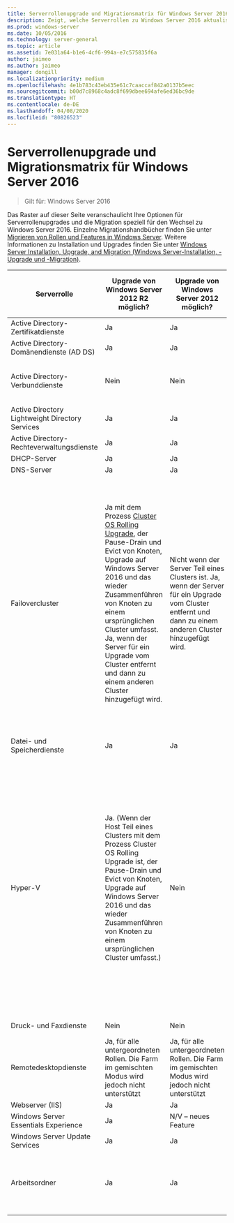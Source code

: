 ```yaml
---
title: Serverrollenupgrade und Migrationsmatrix für Windows Server 2016
description: Zeigt, welche Serverrollen zu Windows Server 2016 aktualisiert oder migriert werden können.
ms.prod: windows-server
ms.date: 10/05/2016
ms.technology: server-general
ms.topic: article
ms.assetid: 7e031a64-b1e6-4cf6-994a-e7c575835f6a
author: jaimeo
ms.author: jaimeo
manager: dongill
ms.localizationpriority: medium
ms.openlocfilehash: 4e1b783c43eb435e61c7caaccaf842a0137b5eec
ms.sourcegitcommit: b00d7c8968c4adc8f699dbee694afe6ed36bc9de
ms.translationtype: HT
ms.contentlocale: de-DE
ms.lasthandoff: 04/08/2020
ms.locfileid: "80826523"
---
```

# <a name="server-role-upgrade-and-migration-matrix-for-windows-server-2016"></a>Serverrollenupgrade und Migrationsmatrix für Windows Server 2016

>Gilt für: Windows Server 2016

Das Raster auf dieser Seite veranschaulicht Ihre Optionen für Serverrollenupgrades und die Migration speziell für den Wechsel zu Windows Server 2016. Einzelne Migrationshandbücher finden Sie unter [Migrieren von Rollen und Features in Windows Server](https://docs.microsoft.com/windows-server/get-started/migrate-roles-and-features). Weitere Informationen zu Installation und Upgrades finden Sie unter [Windows Server Installation, Upgrade, and Migration (Windows Server-Installation, -Upgrade und -Migration)](https://docs.microsoft.com/windows-server/get-started/installation-and-upgrade).

|Serverrolle|Upgrade von Windows Server 2012 R2 möglich?|Upgrade von Windows Server 2012 möglich?|Wird die Migration unterstützt?|Kann die Migration ohne Downtime abgeschlossen werden?|  
|-------------------|----------|--------------|--------------|----------|  
|Active Directory-Zertifikatdienste|    Ja|    Ja|    Ja|    Nein|
|Active Directory-Domänendienste (AD DS)|    Ja|    Ja|    Ja|    Ja|
|Active Directory-Verbunddienste|    Nein|    Nein|    Ja|    Nein (neue Knoten müssen zur Farm hinzugefügt werden)|
|Active Directory Lightweight Directory Services|    Ja|    Ja|    Ja|    Ja|
|Active Directory-Rechteverwaltungsdienste|    Ja|    Ja|    Ja|    Nein|
|DHCP-Server|    Ja|    Ja|    Ja|    Ja|
|DNS-Server|    Ja|    Ja|    Ja|    Nein|
|Failovercluster|Ja mit dem Prozess [Cluster OS Rolling Upgrade](https://technet.microsoft.com/windows-server-docs/failover-clustering/cluster-operating-system-rolling-upgrade), der Pause-Drain und Evict von Knoten, Upgrade auf Windows Server 2016 und das wieder Zusammenführen von Knoten zu einem ursprünglichen Cluster umfasst. Ja, wenn der Server für ein Upgrade vom Cluster entfernt und dann zu einem anderen Cluster hinzugefügt wird.|Nicht wenn der Server Teil eines Clusters ist. Ja, wenn der Server für ein Upgrade vom Cluster entfernt und dann zu einem anderen Cluster hinzugefügt wird.    |Ja|Nicht für Windows Server 2012-Failovercluster. Ja, für Windows Server 2012 R2-Failovercluster mit virtuellen Hyper-V Computern, oder für Windows Server 2012 R2-Failovercluster, die die Rolle des Dateiservers mit horizontaler Skalierung ausführen. Weitere Informationen finden Sie unter [Cluster OS Rolling Upgrade](https://technet.microsoft.com/windows-server-docs/failover-clustering/cluster-operating-system-rolling-upgrade).|
|Datei- und Speicherdienste|    Ja|    Ja|    Variiert je nach Sub-Feature|    Nein|
|Hyper-V| Ja. (Wenn der Host Teil eines Clusters mit dem Prozess Cluster OS Rolling Upgrade ist, der Pause-Drain und Evict von Knoten, Upgrade auf Windows Server 2016 und das wieder Zusammenführen von Knoten zu einem ursprünglichen Cluster umfasst.)|  Nein|   Ja|  Nicht für Windows Server 2012-Failovercluster. Ja, für Windows Server 2012 R2-Failovercluster mit virtuellen Hyper-V Computern, oder für Windows Server 2012 R2-Failovercluster, die die Rolle des Dateiservers mit horizontaler Skalierung ausführen. Weitere Informationen finden Sie unter [Cluster OS Rolling Upgrade](https://technet.microsoft.com/windows-server-docs/failover-clustering/cluster-operating-system-rolling-upgrade).| 
|Druck- und Faxdienste|    Nein|    Nein|    Ja (Printbrm.exe)|    Nein|
|Remotedesktopdienste|    Ja, für alle untergeordneten Rollen. Die Farm im gemischten Modus wird jedoch nicht unterstützt|    Ja, für alle untergeordneten Rollen. Die Farm im gemischten Modus wird jedoch nicht unterstützt|    Ja|    Nein|
|Webserver (IIS)|    Ja|    Ja|    Ja|    Nein|
|Windows Server Essentials Experience|    Ja|    N/V – neues Feature|    Ja|    Nein|
|Windows Server Update Services|    Ja|    Ja|    Ja|    Nein|
|Arbeitsordner|    Ja|    Ja|    Ja|    Ja, vom Cluster WS 2012 R2, wenn [Cluster OS Rolling Upgrade](https://technet.microsoft.com/windows-server-docs/failover-clustering/cluster-operating-system-rolling-upgrade) ausgeführt wird.|

